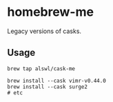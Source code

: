 # homebrew-me

Legacy versions of casks.

## Usage

```
brew tap alswl/cask-me

brew install --cask vimr-v0.44.0
brew install --cask surge2
# etc
```
